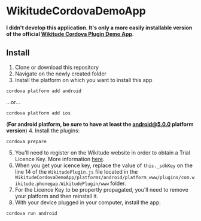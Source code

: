 # WikitudeCordovaDemoApp

**I didn't develop this application. It's only a more easily installable version of the official [Wikitude Cordova Plugin Demo App](https://github.com/Wikitude/wikitude-cordova-plugin-samples).**

## Install
1. Clone or download this repository
2. Navigate on the newly created folder
3. Install the platform on which you want to install this app
  ```
  cordova platform add android
  ```
  ...or...
  ```
  cordova platform add ios
  ```
  (**For android platform, be sure to have at least the android@5.0.0 platform version**)
4. Install the plugins:
  ```
  cordova prepare
  ```
5. You'll need to register on the Wikitude website in order to obtain a Trial Licence Key. More information [here](https://github.com/Tazaf/ionicitude/wiki/Installing-the-Wikitude-plugin#wikitude-licence-key).
6. When you get your icence key, replace the value of `this._sdkKey` on the line 14 of the `WikitudePlugin.js` file located in the ` WikitudeCordovaDemoApp/platforms/android/platform_www/plugins/com.wikitude.phonegap.WikitudePlugin/www` folder.
7. For the Licence Key to be propertly propagated, you'll need to remove your platform and then reinstall it.
7. With your device plugged in your computer, install the app:
  ```
  cordova run android
  ```
